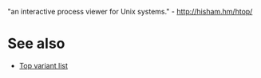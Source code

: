 "an interactive process viewer for Unix systems." - <http://hisham.hm/htop/>

# See also

- [Top variant list](top-variant-list)
